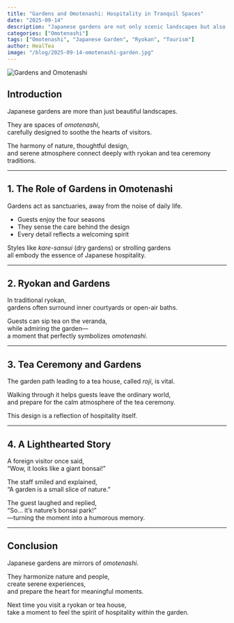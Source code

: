 ```yaml
---
title: "Gardens and Omotenashi: Hospitality in Tranquil Spaces"
date: "2025-09-14"
description: "Japanese gardens are not only scenic landscapes but also expressions of hospitality. Through their connection with ryokan and tea houses, they reflect the essence of omotenashi."
categories: ["Omotenashi"]
tags: ["Omotenashi", "Japanese Garden", "Ryokan", "Tourism"]
author: HealTea
image: "/blog/2025-09-14-omotenashi-garden.jpg"
---
```


![Gardens and Omotenashi](/blog/2025-09-14-omotenashi-garden.jpg)

## Introduction
Japanese gardens are more than just beautiful landscapes.  

They are spaces of *omotenashi*,  
carefully designed to soothe the hearts of visitors.  

The harmony of nature, thoughtful design,  
and serene atmosphere connect deeply with ryokan and tea ceremony traditions.  

---

## 1. The Role of Gardens in Omotenashi
Gardens act as sanctuaries, away from the noise of daily life.  

- Guests enjoy the four seasons  
- They sense the care behind the design  
- Every detail reflects a welcoming spirit  

Styles like *kare-sansui* (dry gardens) or strolling gardens  
all embody the essence of Japanese hospitality.  

---

## 2. Ryokan and Gardens
In traditional ryokan,  
gardens often surround inner courtyards or open-air baths.  

Guests can sip tea on the veranda,  
while admiring the garden—  
a moment that perfectly symbolizes *omotenashi*.  

---

## 3. Tea Ceremony and Gardens
The garden path leading to a tea house, called *roji*, is vital.  

Walking through it helps guests leave the ordinary world,  
and prepare for the calm atmosphere of the tea ceremony.  

This design is a reflection of hospitality itself.  

---

## 4. A Lighthearted Story
A foreign visitor once said,  
“Wow, it looks like a giant bonsai!”  

The staff smiled and explained,  
“A garden is a small slice of nature.”  

The guest laughed and replied,  
“So… it’s nature’s bonsai park!”  
—turning the moment into a humorous memory.  

---

## Conclusion
Japanese gardens are mirrors of *omotenashi*.  

They harmonize nature and people,  
create serene experiences,  
and prepare the heart for meaningful moments.  

Next time you visit a ryokan or tea house,  
take a moment to feel the spirit of hospitality within the garden.  
